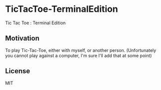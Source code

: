 # TicTacToe-TerminalEdition
Tic Tac Toe : Terminal Edition

## Motivation
To play Tic-Tac-Toe, either with myself, or another person. (Unfortunately you cannot play against a computer, I'm sure I'll add that at some point)

## License
MIT
